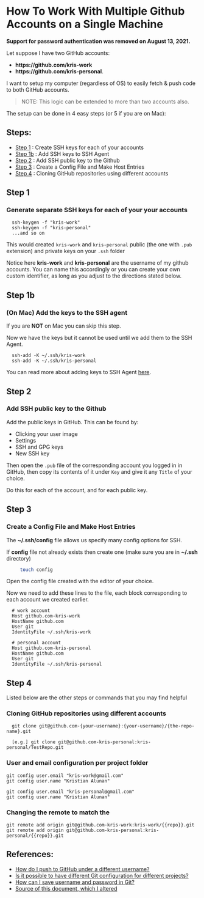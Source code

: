 # How To Work With Multiple Github Accounts on a Single Machine

**Support for password authentication was removed on August 13, 2021.**

Let suppose I have two GitHub accounts:
- **https:/<span></span>/github.com<span></span>/kris-work**
- **https:/<span></span>/github.com<span></span>/kris-personal**.

I want to setup my computer (regardless of OS) to easily fetch & push code to both GitHub accounts.

> NOTE: This logic can be extended to more than two accounts also.

The setup can be done in 4 easy steps (or 5 if you are on Mac):
## Steps:
- [Step 1](#step-1) : Create SSH keys for each of your accounts
- [Step 1b](#step-1b) : Add SSH keys to SSH Agent
- [Step 2](#step-2) : Add SSH public key to the Github
- [Step 3](#step-3) : Create a Config File and Make Host Entries
- [Step 4](#step-4) : Cloning GitHub repositories using different accounts


## Step 1
### Generate separate SSH keys for each of your your accounts

```
  ssh-keygen -f "kris-work"
  ssh-keygen -f "kris-personal"
  ...and so on
```

This would created `kris-work` and `kris-personal` public (the one with `.pub` extension) and private keys on your `.ssh` folder

Notice here **kris-work** and **kris-personal** are the username of my github accounts. You can name this accordingly or you can create your own custom identifier, as long as you adjust to the directions stated below.

## Step 1b
### (On Mac) Add the keys to the SSH agent

If you are **NOT** on Mac you can skip this step.

Now we have the keys but it cannot be used until we add them to the SSH Agent.

```
  ssh-add -K ~/.ssh/kris-work
  ssh-add -K ~/.ssh/kris-personal
```
You can read more about adding keys to SSH Agent [here](https://docs.github.com/en/authentication/connecting-to-github-with-ssh/generating-a-new-ssh-key-and-adding-it-to-the-ssh-agent).

## Step 2
### Add SSH public key to the Github

Add the public keys in GitHub. This can be found by:
- Clicking your user image
- Settings
- SSH and GPG keys
- New SSH key

Then open the `.pub` file of the corresponding account you logged in in GitHub, then copy its contents of it under `Key` and give it any `Title` of your choice.

Do this for each of the account, and for each public key.

## Step 3
### Create a Config File and Make Host Entries

The **~/.ssh/config** file allows us specify many config options for SSH.

If **config** file not already exists then create one (make sure you are in **~/.ssh** directory)

```sh
     touch config
```

Open the config file created with the editor of your choice.

Now we need to add these lines to the file, each block corresponding to each account we created earlier.
```config
  # work account
  Host github.com-kris-work
  HostName github.com
  User git
  IdentityFile ~/.ssh/kris-work

  # personal account
  Host github.com-kris-personal
  HostName github.com
  User git
  IdentityFile ~/.ssh/kris-personal
```

## Step 4

Listed below are the other steps or commands that you may find helpful

### Cloning GitHub repositories using different accounts
```git
  git clone git@github.com-{your-username}:{your-username}/{the-repo-name}.git

  [e.g.] git clone git@github.com-kris-personal:kris-personal/TestRepo.git
```

### User and email configuration per project folder

```git
git config user.email "kris-work@gmail.com"
git config user.name "Kristian Alunan"

git config user.email "kris-personal@gmail.com"
git config user.name "Kristian Alunan"
```

### Changing the remote to match the

```git
git remote add origin git@github.com-kris-work:kris-work/{{repo}}.git
git remote add origin git@github.com-kris-personal:kris-personal/{{repo}}.git
```

## References:
- [How do I push to GitHub under a different username?](https://stackoverflow.com/questions/13103083/how-do-i-push-to-github-under-a-different-username)
- [Is it possible to have different Git configuration for different projects?](https://stackoverflow.com/questions/8801729/is-it-possible-to-have-different-git-configuration-for-different-projects)
- [How can I save username and password in Git?](https://stackoverflow.com/questions/35942754/how-can-i-save-username-and-password-in-git)
- [Source of this document, which I altered](https://gist.github.com/rahularity/86da20fe3858e6b311de068201d279e3)
